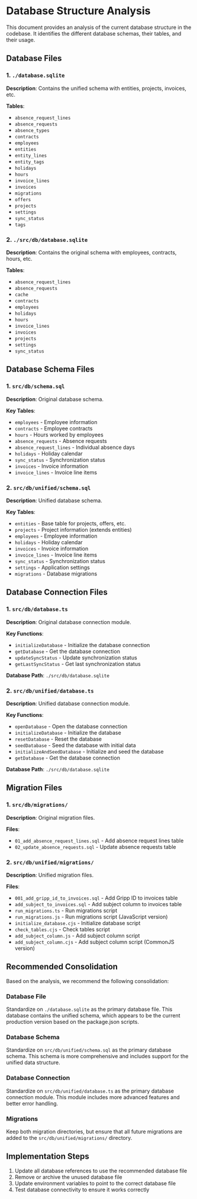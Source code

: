 # Database Structure Analysis

This document provides an analysis of the current database structure in the codebase. It identifies the different database schemas, their tables, and their usage.

## Database Files

### 1. `./database.sqlite`

**Description**: Contains the unified schema with entities, projects, invoices, etc.

**Tables**:
- `absence_request_lines`
- `absence_requests`
- `absence_types`
- `contracts`
- `employees`
- `entities`
- `entity_lines`
- `entity_tags`
- `holidays`
- `hours`
- `invoice_lines`
- `invoices`
- `migrations`
- `offers`
- `projects`
- `settings`
- `sync_status`
- `tags`

### 2. `./src/db/database.sqlite`

**Description**: Contains the original schema with employees, contracts, hours, etc.

**Tables**:
- `absence_request_lines`
- `absence_requests`
- `cache`
- `contracts`
- `employees`
- `holidays`
- `hours`
- `invoice_lines`
- `invoices`
- `projects`
- `settings`
- `sync_status`

## Database Schema Files

### 1. `src/db/schema.sql`

**Description**: Original database schema.

**Key Tables**:
- `employees` - Employee information
- `contracts` - Employee contracts
- `hours` - Hours worked by employees
- `absence_requests` - Absence requests
- `absence_request_lines` - Individual absence days
- `holidays` - Holiday calendar
- `sync_status` - Synchronization status
- `invoices` - Invoice information
- `invoice_lines` - Invoice line items

### 2. `src/db/unified/schema.sql`

**Description**: Unified database schema.

**Key Tables**:
- `entities` - Base table for projects, offers, etc.
- `projects` - Project information (extends entities)
- `employees` - Employee information
- `holidays` - Holiday calendar
- `invoices` - Invoice information
- `invoice_lines` - Invoice line items
- `sync_status` - Synchronization status
- `settings` - Application settings
- `migrations` - Database migrations

## Database Connection Files

### 1. `src/db/database.ts`

**Description**: Original database connection module.

**Key Functions**:
- `initializeDatabase` - Initialize the database connection
- `getDatabase` - Get the database connection
- `updateSyncStatus` - Update synchronization status
- `getLastSyncStatus` - Get last synchronization status

**Database Path**: `./src/db/database.sqlite`

### 2. `src/db/unified/database.ts`

**Description**: Unified database connection module.

**Key Functions**:
- `openDatabase` - Open the database connection
- `initializeDatabase` - Initialize the database
- `resetDatabase` - Reset the database
- `seedDatabase` - Seed the database with initial data
- `initializeAndSeedDatabase` - Initialize and seed the database
- `getDatabase` - Get the database connection

**Database Path**: `./src/db/database.sqlite`

## Migration Files

### 1. `src/db/migrations/`

**Description**: Original migration files.

**Files**:
- `01_add_absence_request_lines.sql` - Add absence request lines table
- `02_update_absence_requests.sql` - Update absence requests table

### 2. `src/db/unified/migrations/`

**Description**: Unified migration files.

**Files**:
- `001_add_gripp_id_to_invoices.sql` - Add Gripp ID to invoices table
- `add_subject_to_invoices.sql` - Add subject column to invoices table
- `run_migrations.ts` - Run migrations script
- `run_migrations.js` - Run migrations script (JavaScript version)
- `initialize_database.cjs` - Initialize database script
- `check_tables.cjs` - Check tables script
- `add_subject_column.js` - Add subject column script
- `add_subject_column.cjs` - Add subject column script (CommonJS version)

## Recommended Consolidation

Based on the analysis, we recommend the following consolidation:

### Database File

Standardize on `./database.sqlite` as the primary database file. This database contains the unified schema, which appears to be the current production version based on the package.json scripts.

### Database Schema

Standardize on `src/db/unified/schema.sql` as the primary database schema. This schema is more comprehensive and includes support for the unified data structure.

### Database Connection

Standardize on `src/db/unified/database.ts` as the primary database connection module. This module includes more advanced features and better error handling.

### Migrations

Keep both migration directories, but ensure that all future migrations are added to the `src/db/unified/migrations/` directory.

## Implementation Steps

1. Update all database references to use the recommended database file
2. Remove or archive the unused database file
3. Update environment variables to point to the correct database file
4. Test database connectivity to ensure it works correctly
